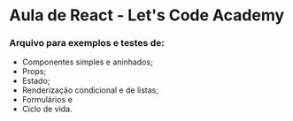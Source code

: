 # Aula de React - Let's Code Academy 

### Arquivo para exemplos e testes de:

- Componentes simples e aninhados;
- Props;
- Estado;
- Renderização condicional e de listas;
- Formulários e 
- Ciclo de vida.
